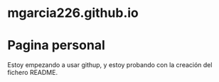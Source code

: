 # mgarcia226.github.io
# Pagina personal

Estoy empezando a usar githup, y estoy probando con la creación del fichero README.
